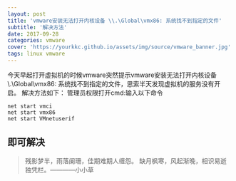 ```yaml
---
layout: post
title: 'vmware安装无法打开内核设备 \\.\Global\vmx86: 系统找不到指定的文件'
subtitle: '解决方法'
date: 2017-09-28
categories: vmware
cover: 'https://yourkkc.github.io/assets/img/source/vmware_banner.jpg'
tags: linux vmware
---
```


今天早起打开虚拟机的时候vmware突然提示vmware安装无法打开内核设备 \\.\Global\vmx86: 系统找不到指定的文件，思索半天发现虚拟机的服务没有开启。
解决方法如下：
    管理员权限打开cmd:输入以下命令
    
```
net start vmci
net start vmx86
net start VMnetuserif
```

即可解决
---
> 残影梦半，雨落阑珊，佳期难期人缠怨。
> 缺月枫寒，风起渐晚，相识易逝独凭栏。————小小草